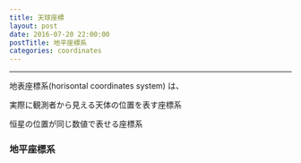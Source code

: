 ```yaml
---
title: 天球座標
layout: post
date: 2016-07-20 22:00:00
postTitle: 地平座標系
categories: coordinates
---
```


-------

地表座標系(horisontal coordinates system) は、

実際に観測者から見える天体の位置を表す座標系

恒星の位置が同じ数値で表せる座標系



### 地平座標系
<div id="canvas1"></div>


<script src="//code.jquery.com/jquery-1.11.3.js"></script>
<script src="{{site.url}}/js/three.js"></script>
<script src="https://dl.dropboxusercontent.com/u/3587259/Code/Threejs/OrbitControls.js"></script>
<script type="text/javascript" src="http://cdn.mathjax.org/mathjax/latest/MathJax.js?config=TeX-AMS-MML_SVG"></script>
<script src="https://cdn.rawgit.com/google/code-prettify/master/loader/run_prettify.js?skin=sons-of-obsidian"></script>
<script type="text/javascript">
var $window = $(window)
  // make code pretty
  $('pre').addClass('prettyprint');
  $('pre').css({"background":"#111",
                 "font-size":"1.05em",
                    "border":"0px"}
                );
  $('code').css({"font-size":"1.05em","color":"#f00"});
  $('canvas').css({"background":"#fff"});

var height = 500,
    width  = 700;

// 
var proc1 = function(){

  // variables
  var sphereRadius = 200,
      earthRadius = 5;

  // シーン追加
  var scene = new THREE.Scene();
  
  // カメラを追加
  var camera = new THREE.OrthographicCamera(  width / - 2, width / 2, height / 2, height / - 2, 1, 10000 );
  camera.position.y = -1000;

  // ライト追加
  var ambLight = new THREE.AmbientLight(0xffff00, 1.0);
  scene.add(ambLight);

  // renderer 追加
  var renderer = new THREE.WebGLRenderer();
  renderer.setSize( width, height );
  document.getElementById("canvas1").appendChild( renderer.domElement );

  // control追加
  controls = new THREE.OrbitControls(camera, renderer.domElement);
  
  // オブジェクト追加
  var group = new THREE.Group();
  
  // Celestial Sphere
  var geometry = new THREE.SphereGeometry( sphereRadius, 32, 32 );
  var material = new THREE.MeshLambertMaterial( {
    color: 0x0033ff,
    transparent: true,
    opacity: 0.8
  } );
  var sphere = new THREE.Mesh( geometry, material );
  group.add( sphere );

  // Earth
  geometry = new THREE.SphereGeometry( earthRadius, 32, 32 );
  material = new THREE.MeshLambertMaterial( {
    color: 0x00ff00,
    transparent: false,
    opacity: 0.8
  } );
  var earth = new THREE.Mesh( geometry, material );
  group.add( earth );

  // 地平線
  var pi2 = Math.PI * 2;
  var aDegree = Math.PI / 180;
  var decStep = Math.PI / 18;

  
  var horison = new THREE.Geometry();
    
  var theta = 0;
  var r = sphereRadius * Math.cos(theta);
  var y = sphereRadius * Math.sin(theta); 

  for (var j=0; j<=pi2; j+=aDegree){
      var x = r*Math.cos(j);
      var z = r*Math.sin(j);

      horison.vertices.push(
        new THREE.Vector3( x, y, z )
      );
  };

  for (var i = 0; i < 1; i++) {
    var color = 0x00ffff;
    material = new THREE.MeshLambertMaterial( {
      color: color
    } );
    var line = new THREE.Line( horison, material );
    group.add( line );
  };

  // 赤経(right ascesion)
  var ascStep = pi2 / 4;
  var ascesionGeo = [];
  for (var i=0; i < 1; i++){
    ascesionGeo[i] = new THREE.Geometry();
    
    var theta = i * ascStep;
    var r = sphereRadius;
    var y = sphereRadius * Math.sin(theta); 

    for (var j=0; j<pi2; j+=aDegree){
      var x = r*Math.cos(j);
      var y = r*Math.sin(j);
      ascesionGeo[i].vertices.push(
        new THREE.Vector3( x, y, 0 )
      );
    };
  }

  for (var i = 0; i < 2; i++) {
    var color = (i==0)?0xffffff:0xff00ff ;
    material = new THREE.MeshLambertMaterial( {
      color: color,
    } );
    var line = new THREE.Line( ascesionGeo[0], material );
    line.rotation.y = i * pi2 / 4;
    group.add( line );
  };

  // 文字
  var loader = new THREE.FontLoader();
  var font;
  loader.load( '{{site.url}}/fonts/helvetiker_regular.typeface.json',   
    function ( response ) {
      font = response;
      
      material = new THREE.MeshPhongMaterial( { color: 0xffffff } );
      for (var i = 0; i < 4; i++) {
        
        var text = (i==0)?"N":(i==1)?"W":(i==2)?"S":"E";
        var textGeo = new THREE.TextGeometry( text, {
          font: font,
          size: 15,
          height: 5
        });    
        var textMesh1 = new THREE.Mesh( textGeo, material );
        var theta = i*ascStep;
        var r = (sphereRadius+15) * Math.cos(theta);
        var z = (sphereRadius+15) * Math.sin(theta);
        var x = (sphereRadius+15) * Math.cos(theta)

        textMesh1.position.x = -x; 
        textMesh1.position.y = 0;
        textMesh1.position.z = z;
 
        textMesh1.rotation.y = (i-1) * pi2 / 4 ;
        group.add(textMesh1);
      };

      

    });

  
  group.rotation.x = 2*Math.PI/3;
  group.rotation.y = -Math.PI/6;
  
  scene.add( group );
  
  function render() {
    requestAnimationFrame( render );

    renderer.render( scene, camera );

    controls.update();
  }
  render();
} 

proc1();



</script>